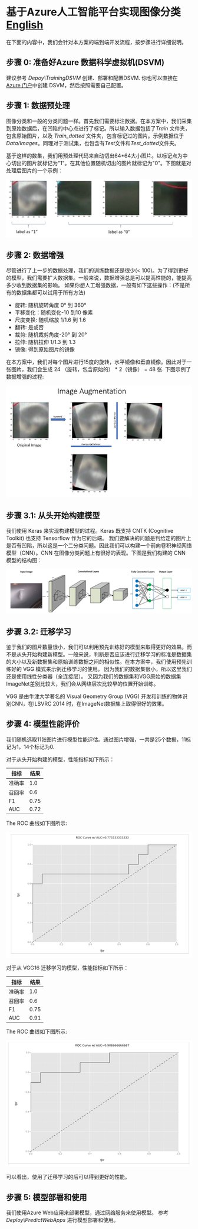 # 基于Azure人工智能平台实现图像分类 [English](README-EN.md)

在下面的内容中，我们会针对本方案的端到端开发流程，按步骤进行详细说明。

## 步骤 0: 准备好Azure 数据科学虚拟机(DSVM)
建议参考 *Depoy\TrainingDSVM* 创建、部署和配置DSVM.
你也可以直接在[Azure 门户](https://portal.azure.cn/)中创建 DSVM，然后按照需要自己配置。

## 步骤 1: 数据预处理
图像分类和一般的分类问题一样。首先我们需要标注数据。在本方案中，我们采集到原始数据后，在凹陷的中心点进行了标记。所以输入数据包括了*Train* 文件夹，包含原始图片，以及 *Train_dotted* 文件夹，包含标记过的图片。示例数据位于*Data/Images*。同理对于测试集，也包含有*Test*文件和*Test_dotted*文件夹。

基于这样的数集，我们用预处理代码来自动切出64*64大小图片。以标记点为中心切出的图片就标记为"1"。在其他位置随机切出的图片就标记为"0"。下图就是对处理后图片的一个示例：

<img src="picture_processing.jpg" alt="picture_processing" title="Image processing" />

## 步骤 2: 数据增强
尽管进行了上一步的数据处理，我们的训练数据还是很少(< 100)。为了得到更好的模型，我们需要扩大数据集。一般来说，数据增强总是可以提高性能的，能提高多少收到数据集的影响。
如果你想人工增强数据，一般有如下这些操作：(不是所有的数据集都可以试用于所有方法)
- 旋转: 随机旋转角度 0° 到 360°
- 平移变化：随机变化-10 到10 像素
- 尺度变换: 随机缩放 1/1.6 到 1.6
- 翻转: 是或否 
- 裁剪: 随机裁剪角度-20° 到 20°
- 拉伸: 随机拉伸 1/1.3 到 1.3 
- 镜像: 得到原始图片的镜像

在本方案中，我们对每个图片进行15度的旋转，水平镜像和垂直镜像。因此对于一张图片，我们会生成 24 （旋转，包含原始的） * 2（镜像） = 48 张. 下图示例了数据增强的过程:

<img src="picture_augmentation.jpg" alt="Image augmentation" title="Image augmentation process" />

## 步骤 3.1: 从头开始构建模型
我们使用 Keras 来实现构建模型的过程。Keras 既支持 CNTK (Cognitive Toolkit) 也支持 Tensorflow 作为它的后端。
我们要解决的问题是判给定的图片上是否有凹陷，所以这是一个二分类问题。因此我们可以构建一个前向卷积神经网络模型（CNN）。CNN 在图像分类问题上有很好的表现。下图是我们构建的 CNN 模型的结构图：

<img src="cnn_modeling.jpg" alt="Image augmentation" title="Image augmentation process" />

## 步骤 3.2: 迁移学习
鉴于我们的图片数量很小，我们可以利用预先训练好的模型来取得更好的效果。而不是从头开始构建新模型。一般来说，判断是否应该进行迁移学习的标准是数据集的大小以及新数据集和原始训练数据之间的相似性。在本方案中，我们使用预先训练好的 VGG 模式来示例迁移学习的使用。
因为我们的数据集很小，所以这里我们还是使用线性分类器（全连接层）。 又因为我们的数据集和VGG原始的数据集ImageNet差别比较大，我们会从网络层次比较早的位置开始训练。 
 
VGG 是由牛津大学著名的 Visual Geometry Group (VGG) 开发和训练的物体识别CNN，在ILSVRC 2014 时，在ImageNet数据集上取得很好的效果。

## 步骤 4: 模型性能评价
我们随机选取11张图片进行模型性能评估。通过图片增强，一共是25个数据，11标记为1，14个标记为0.

对于从头开始构建的模型，性能指标如下所示：

 |指标|结果|
 | - | - |
 |准确率|1.0|
 |召回率|0.6|
 |F1|0.75|
 |AUC|0.72|

The ROC 曲线如下图所示:

<img src="roc_customize.jpg" alt="Image augmentation" title="ROC Curve" /> 

对于从 VGG16 迁移学习的模型，性能指标如下所示：
 
 |指标|结果|
 | - | - |
 |准确率|1.0|
 |召回率|0.6|
 |F1|0.75|
 |AUC|0.91|

The ROC 曲线如下图所示:

<img src="roc_vgg16.jpg" alt="Image augmentation" title="ROC Curve" /> 

可以看出，使用了迁移学习的后可以得到更好的性能。

## 步骤 5: 模型部署和使用
我们使用Azure Web应用来部署模型，通过网络服务来使用模型。
参考 *Deploy\PredictWebApps* 进行模型部署和使用。
